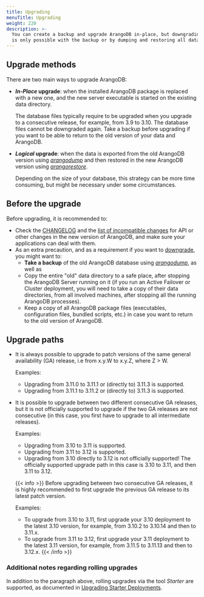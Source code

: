 ```yaml
---
title: Upgrading
menuTitle: Upgrading
weight: 220
description: >-
  You can create a backup and upgrade ArangoDB in-place, but downgrading
  is only possible with the backup or by dumping and restoring all data
---
```

## Upgrade methods

There are two main ways to upgrade ArangoDB:

- **_In-Place_ upgrade**: when the installed ArangoDB package is replaced with a new
  one, and the new server executable is started on the existing data directory.

  The database files typically require to be upgraded when you upgrade to a
  consecutive release, for example, from 3.9 to 3.10. The database files cannot
  be downgraded again. Take a backup before upgrading if you want to be able to
  return to the old version of your data and ArangoDB.

- **_Logical_ upgrade**: when the data is exported from the old ArangoDB version
  using [_arangodump_](../../components/tools/arangodump/_index.md) and then restored in
  the new ArangoDB version using [_arangorestore_](../../components/tools/arangorestore/_index.md).

  Depending on the size of your database, this strategy can be more time consuming,
  but might be necessary under some circumstances.

## Before the upgrade

Before upgrading, it is recommended to:

- Check the [CHANGELOG](../../release-notes/_index.md#changelogs) and the
  [list of incompatible changes](../../release-notes/_index.md#incompatible-changes)
  for API or other changes in the new version of ArangoDB, and make sure your applications
  can deal with them.
- As an extra precaution, and as a requirement if you want to [downgrade](downgrading.md),
  you might want to:
  - **Take a backup** of the old ArangoDB database using [_arangodump_](../../components/tools/arangodump/_index.md),
    as well as
  - Copy the entire "old" data directory to a safe place, after stopping the ArangoDB Server
    running on it (if you run an Active Failover or Cluster deployment, you will need to take a copy of their
    data directories, from all involved machines, after stopping all the running
    ArangoDB processes).
  - Keep a copy of all ArangoDB package files (executables, configuration files,
    bundled scripts, etc.) in case you want to return to the old version of
    ArangoDB.

## Upgrade paths

- It is always possible to upgrade to patch versions of the same
  general availability (GA) release, i.e from x.y.W to x.y.Z, where Z > W.

  Examples:
  - Upgrading from 3.11.0 to 3.11.1 or (directly to) 3.11.3 is supported.
  - Upgrading from 3.11.1 to 3.11.2 or (directly to) 3.11.3 is supported.

- It is possible to upgrade between two different consecutive GA releases, but it is
  not officially supported to upgrade if the two GA releases are not consecutive
  (in this case, you first have to upgrade to all intermediate releases).

  Examples:
  - Upgrading from 3.10 to 3.11 is supported.
  - Upgrading from 3.11 to 3.12 is supported.
  - Upgrading from 3.10 directly to 3.12 is not officially supported!
    The officially supported upgrade path in this case is 3.10 to 3.11, and then
    3.11 to 3.12.

  {{< info >}}
  Before upgrading between two consecutive GA releases, it is highly recommended
  to first upgrade the previous GA release to its latest patch version.

  Examples:
  - To upgrade from 3.10 to 3.11, first upgrade your 3.10 deployment to
    the latest 3.10 version, for example, from 3.10.2 to 3.10.14 and then to 3.11.x.
  - To upgrade from 3.11 to 3.12, first upgrade your 3.11 deployment to
    the latest 3.11 version, for example, from 3.11.5 to 3.11.13 and then to 3.12.x.
  {{< /info >}}

### Additional notes regarding rolling upgrades

In addition to the paragraph above, rolling upgrades via the tool _Starter_ are supported,
as documented in [Upgrading Starter Deployments](starter-deployments.md).
